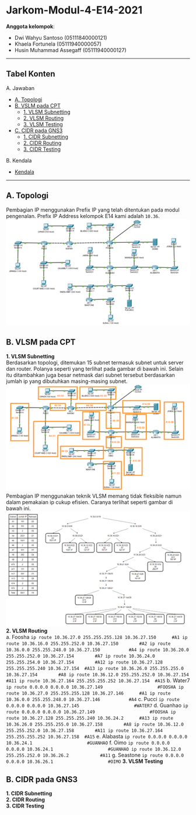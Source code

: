 # Jarkom-Modul-4-E14-2021

**Anggota kelompok**:

- Dwi Wahyu Santoso (05111840000121)
- Khaela Fortunela (05111940000057)
- Husin Muhammad Assegaff (05111940000127)

---

## Tabel Konten

A. Jawaban

- [A. Topologi](#a-topologi)
- [B. VSLM pada CPT](#b-vlsm-pada-cpt)
  - [1. VLSM Subnetting](#1-vlsm-subnetting)
  - [2. VLSM Routing](#2-vlsm-routing)
  - [3. VLSM Testing](#3-vlsm-testing)
- [C. CIDR pada GNS3](#c-cidr-pada-gns3)
  - [1. CIDR Subnetting](#1-cidr-subnetting)
  - [2. CIDR Routing](#2-cidr-routing)
  - [3. CIDR Testing](#3-cidr-testing)

B. Kendala

- [Kendala](#kendala)

---

## A. Topologi

Pembagian IP menggunakan Prefix IP yang telah ditentukan pada modul pengenalan. Prefix IP Address kelompok E14 kami adalah `10.36`. <br>
![topologi](img/topologi.PNG)

## B. VLSM pada CPT

**1. VLSM Subnetting**<br>
Berdasarkan topologi, ditemukan 15 subnet termasuk subnet untuk server dan router. Polanya seperti yang terlihat pada gambar di bawah ini. Selain itu ditambahkan juga besar netmask dari subnet tersebut berdasarkan jumlah ip yang dibutuhkan masing-masing subnet.<br> 
![alt_text](img/vlsm-subnetting.PNG)<br>
Pembagian IP menggunakan teknik VLSM memang tidak fleksible namun dalam pemakaian ip cukup efisien. Caranya terlihat seperti gambar di bawah ini.
![alt_text](img/vlsm-ip-arr.PNG)<br>
**2. VLSM Routing**<br>
     a. Foosha
        ```
        ip route 10.36.27.0 255.255.255.128 10.36.27.150	  #A1
        ip route 10.36.16.0 255.255.252.0 10.36.27.150		  #A2
        ip route 10.36.0.0 255.255.248.0 10.36.27.150		    #A4
        ip route 10.36.20.0 255.255.252.0 10.36.27.154		  #A7
        ip route 10.36.24.0 255.255.254.0 10.36.27.154		  #A12
        ip route 10.36.27.128 255.255.255.240 10.36.27.154	#A13
        ip route 10.36.26.0 255.255.255.0 10.36.27.154		  #A8
        ip route 10.36.12.0 255.255.252.0 10.36.27.154		  #A11
        ip route 10.36.27.164 255.255.255.252 10.36.27.154	#A15
        ```
     b. Water7
        ```
        ip route 0.0.0.0 0.0.0.0 10.36.27.149			          #FOOSHA
        ip route 10.36.27.0 255.255.255.128 10.36.27.146	  #A1
        ip route 10.36.0.0 255.255.248.0 10.36.27.146		    #A4
        ```
     c. Pucci
        ```
        ip route 0.0.0.0 0.0.0.0 10.36.27.145			          #WATER7
        ```
     d. Guanhao
        ```
        ip route 0.0.0.0 0.0.0.0 10.36.27.149			          #FOOSHA
        ip route 10.36.27.128 255.255.255.240 10.36.24.2	  #A13
        ip route 10.36.26.0 255.255.255.0 10.36.27.158		  #A8
        ip route 10.36.12.0 255.255.252.0 10.36.27.158		  #A11
        ip route 10.36.27.164 255.255.255.252 10.36.27.158	#A15
        ```
     e. Alabasta
        ```
        ip route 0.0.0.0 0.0.0.0 10.36.24.1			            #GUANHAO
        ```
     f. Oimo
        ```
        ip route 0.0.0.0 0.0.0.0 10.36.24.1			            #GUANHAO
        ip route 10.36.12.0 255.255.252.0 10.36.26.2		    #A11
        ```
     g. Seastone
        ```
        ip route 0.0.0.0 0.0.0.0 10.36.26.1			            #OIMO
        ```
**3. VLSM Testing**<br>

## B. CIDR pada GNS3

**1. CIDR Subnetting**<br>
**2. CIDR Routing**<br>
**3. CIDR Testing**<br>
